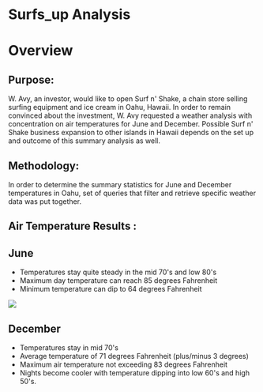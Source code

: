 # Surfs_up Analysis
# Overview
## Purpose:
W. Avy, an investor, would like to open Surf n' Shake, a chain store selling surfing equipment and ice cream in Oahu, Hawaii.  In order to remain convinced about the investment, W. Avy requested a weather analysis with concentration on air temperatures for June and December.  Possible Surf n' Shake business expansion to other islands in Hawaii depends on the set up and outcome of this summary analysis as well.

## Methodology:
In order to determine the summary statistics for June and December temperatures in Oahu, set of queries that filter and retrieve specific weather data was put together.

## Air Temperature Results :
## June 
* Temperatures stay quite steady in the mid 70's and low 80's
* Maximum day temperature can reach 85 degrees Fahrenheit
* Minimum temperature can dip to 64 degrees Fahrenheit


 ![](surfs_up/blob/main/June%20temp.png)


## December
* Temperatures stay in mid 70's 
* Average temperature of 71 degrees Fahrenheit (plus/minus 3 degrees)
* Maximum air temperature not exceeding 83 degrees Fahrenheit
* Nights become cooler with temperature dipping into low 60's and high 50's.

